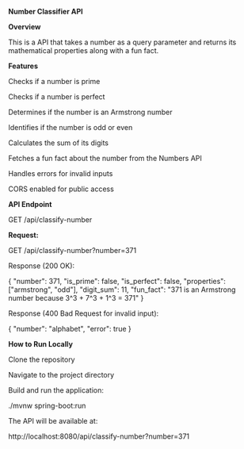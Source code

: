 **Number Classifier API**

**Overview**

This is a API that takes a number as a query parameter and returns its mathematical properties along with a fun fact.

**Features**

Checks if a number is prime

Checks if a number is perfect

Determines if the number is an Armstrong number

Identifies if the number is odd or even

Calculates the sum of its digits

Fetches a fun fact about the number from the Numbers API

Handles errors for invalid inputs

CORS enabled for public access

**API Endpoint**

GET /api/classify-number

**Request:**

GET <your-domain>/api/classify-number?number=371

Response (200 OK):

{
    "number": 371,
    "is_prime": false,
    "is_perfect": false,
    "properties": ["armstrong", "odd"],
    "digit_sum": 11,
    "fun_fact": "371 is an Armstrong number because 3^3 + 7^3 + 1^3 = 371"
}

Response (400 Bad Request for invalid input):

{
    "number": "alphabet",
    "error": true
}

**How to Run Locally**

Clone the repository

Navigate to the project directory

Build and run the application:

./mvnw spring-boot:run

The API will be available at:

http://localhost:8080/api/classify-number?number=371

